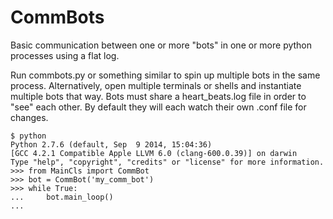 # CommBots
Basic communication between one or more "bots" in one or more python processes using a flat log. 

Run commbots.py or something similar to spin up multiple bots in the same process. Alternatively, open multiple terminals or shells and instantiate multiple bots that way. Bots must share a heart_beats.log file in order to "see" each other. By default they will each watch their own .conf file for changes.
```
$ python
Python 2.7.6 (default, Sep  9 2014, 15:04:36)
[GCC 4.2.1 Compatible Apple LLVM 6.0 (clang-600.0.39)] on darwin
Type "help", "copyright", "credits" or "license" for more information.
>>> from MainCls import CommBot
>>> bot = CommBot('my_comm_bot')
>>> while True:
...     bot.main_loop()
...
```